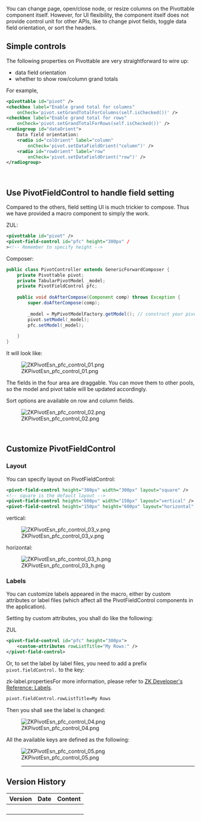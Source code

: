 You can change page, open/close node, or resize columns on the
Pivottable component itself. However, for UI flexibility, the component
itself does not provide control unit for other APIs, like to change
pivot fields, toggle data field orientation, or sort the headers.

## Simple controls

The following properties on Pivottable are very straightforward to wire
up:

- data field orientation
- whether to show row/column grand totals

For example,

``` xml
<pivottable id="pivot" />
<checkbox label="Enable grand total for columns" 
    onCheck='pivot.setGrandTotalForColumns(self.isChecked())' />
<checkbox label="Enable grand total for rows" 
    onCheck='pivot.setGrandTotalForRows(self.isChecked())' />
<radiogroup id="dataOrient">
    Data field orientation:
    <radio id="colOrient" label="column" 
        onCheck='pivot.setDataFieldOrient("column")' />
    <radio id="rowOrient" label="row" 
        onCheck='pivot.setDataFieldOrient("row")' />
</radiogroup>
```

 

## Use PivotFieldControl to handle field setting

Compared to the others, field setting UI is much trickier to compose.
Thus we have provided a macro component to simply the work.

ZUL:

``` xml
<pivottable id="pivot" />
<pivot-field-control id="pfc" height="300px" /
><!-- Remember to specify height -->
```

Composer:

``` java
public class PivotController extends GenericForwardComposer {
    private Pivottable pivot;
    private TabularPivotModel _model;
    private PivotFieldControl pfc;
    
    public void doAfterCompose(Component comp) throws Exception {
        super.doAfterCompose(comp);
        
        _model = MyPivotModelFactory.getModel(); // construct your pivot model
        pivot.setModel(_model);
        pfc.setModel(_model);
        
    }
}
```

It will look like:

<figure>
<img src="images/ZKPivotEsn_pfc_control_01.png"
title="ZKPivotEsn_pfc_control_01.png" />
<figcaption>ZKPivotEsn_pfc_control_01.png</figcaption>
</figure>

The fields in the four area are draggable. You can move them to other
pools, so the model and pivot table will be updated accordingly.

Sort options are available on row and column fields.

<figure>
<img src="images/ZKPivotEsn_pfc_control_02.png"
title="ZKPivotEsn_pfc_control_02.png" />
<figcaption>ZKPivotEsn_pfc_control_02.png</figcaption>
</figure>

 

## Customize PivotFieldControl

### Layout

You can specify layout on PivotFieldControl:

``` xml
<pivot-field-control height="300px" width="300px" layout="square" />
<!-- square is the default layout -->
<pivot-field-control height="600px" width="150px" layout="vertical" />
<pivot-field-control height="150px" height="600px" layout="horizontal" />
```

vertical:

<figure>
<img src="images/ZKPivotEsn_pfc_control_03_v.png"
title="ZKPivotEsn_pfc_control_03_v.png" />
<figcaption>ZKPivotEsn_pfc_control_03_v.png</figcaption>
</figure>

horizontal:

<figure>
<img src="images/ZKPivotEsn_pfc_control_03_h.png"
title="ZKPivotEsn_pfc_control_03_h.png" />
<figcaption>ZKPivotEsn_pfc_control_03_h.png</figcaption>
</figure>

### Labels

You can customize labels appeared in the macro, either by custom
attributes or label files (which affect all the PivotFieldControl
components in the application).

Setting by custom attributes, you shall do like the following:

ZUL

``` xml
<pivot-field-control id="pfc" height="300px">
    <custom-attributes rowListTitle="My Rows:" />
</pivot-field-control>
```

Or, to set the label by label files, you need to add a prefix
`pivot.fieldControl.` to the key:

zk-label.properties<reference>For more information, please refer to [ZK
Developer's Reference:
Labels](ZK_Developer's_Reference/Internationalization/Labels).</reference>

``` perl
pivot.fieldControl.rowListTitle=My Rows
```

Then you shall see the label is changed:

<figure>
<img src="images/ZKPivotEsn_pfc_control_04.png"
title="ZKPivotEsn_pfc_control_04.png" />
<figcaption>ZKPivotEsn_pfc_control_04.png</figcaption>
</figure>

All the available keys are defined as the following:

<figure>
<img src="images/ZKPivotEsn_pfc_control_05.png"
title="ZKPivotEsn_pfc_control_05.png" />
<figcaption>ZKPivotEsn_pfc_control_05.png</figcaption>
</figure>

> ------------------------------------------------------------------------
>
> <references/>

## Version History

| Version | Date | Content |
|---------|------|---------|
|         |      |         |
